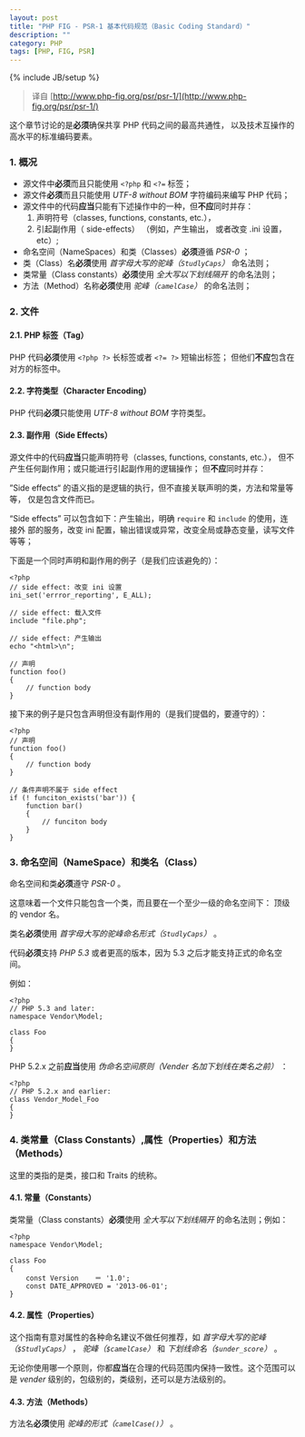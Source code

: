 ```yaml
---
layout: post
title: "PHP FIG - PSR-1 基本代码规范（Basic Coding Standard）"
description: ""
category: PHP
tags: [PHP, FIG, PSR]
---
```

{% include JB/setup %}

> 译自 [http://www.php-fig.org/psr/psr-1/](http://www.php-fig.org/psr/psr-1/)

这个章节讨论的是**必须**确保共享 PHP 代码之间的最高共通性，
以及技术互操作的高水平的标准编码要素。

### 1. 概况

+ 源文件中**必须**而且只能使用 `<?php` 和  `<?=` 标签；
+ 源文件**必须**而且只能使用 *UTF-8 without BOM* 字符编码来编写 PHP 代码；
+ 源文件中的代码**应当**只能有下述操作中的一种，但**不应**同时并存：
    1. 声明符号（classes, functions, constants, etc.），
    2. 引起副作用（ side-effects） （例如，产生输出， 或者改变 .ini 设置，etc）;
+ 命名空间（NameSpaces）和类（Classes）**必须**遵循 *PSR-0* ；
+ 类（Class）名**必须**使用 *首字母大写的驼峰（`StudlyCaps`）* 命名法则；
+ 类常量（Class constants）**必须**使用 *全大写以下划线隔开* 的命名法则；
+ 方法（Method）名称**必须**使用 *驼峰（`camelCase`）* 的命名法则；

### 2. 文件

#### 2.1. PHP 标签（Tag）

PHP 代码**必须**使用 `<?php ?>` 长标签或者 `<?= ?>` 短输出标签；
但他们**不应**包含在对方的标签中。

#### 2.2. 字符类型（Character Encoding）

PHP 代码**必须**只能使用 *UTF-8 without BOM* 字符类型。

#### 2.3. 副作用（Side Effects）

源文件中的代码**应当**只能声明符号（classes, functions, constants, etc.），
但不产生任何副作用；或只能进行引起副作用的逻辑操作； 但**不应**同时并存：

”Side effects“ 的语义指的是逻辑的执行，但不直接关联声明的类，方法和常量等等，
仅是包含文件而已。

“Side effects” 可以包含如下：产生输出，明确 `require` 和 `include` 的使用，连接外
部的服务，改变 ini 配置，输出错误或异常，改变全局或静态变量，读写文件等等；

下面是一个同时声明和副作用的例子（是我们应该避免的）：

    <?php
    // side effect: 改变 ini 设置
    ini_set('errror_reporting', E_ALL);

    // side effect: 载入文件
    include "file.php";

    // side effect: 产生输出
    echo "<html>\n";

    // 声明
    function foo()
    {
        // function body
    }

接下来的例子是只包含声明但没有副作用的（是我们提倡的，要遵守的）：

    <?php
    // 声明
    function foo()
    {
        // function body
    }

    // 条件声明不属于 side effect
    if (! funciton_exists('bar')) {
        function bar()
        {
            // funciton body
        }
    }

### 3. 命名空间（NameSpace）和类名（Class）

命名空间和类**必须**遵守 *PSR-0* 。

这意味着一个文件只能包含一个类，而且要在一个至少一级的命名空间下：
顶级的 vendor 名。

类名**必须**使用 *首字母大写的驼峰命名形式（`StudlyCaps`）* 。

代码**必须**支持 *PHP 5.3* 或者更高的版本，因为 5.3 之后才能支持正式的命名空间。

例如：

    <?php
    // PHP 5.3 and later:
    namespace Vendor\Model;

    class Foo
    {
    }

PHP 5.2.x 之前**应当**使用 *伪命名空间原则（Vender 名加下划线在类名之前）* ：

    <?php
    // PHP 5.2.x and earlier:
    class Vendor_Model_Foo
    {
    }

### 4. 类常量（Class Constants）,属性（Properties）和方法（Methods）

这里的类指的是类，接口和 Traits 的统称。

#### 4.1. 常量（Constants）

类常量（Class constants）**必须**使用 *全大写以下划线隔开* 的命名法则；例如：

    <?php
    namespace Vendor\Model;

    class Foo
    {
        const Version    ＝ '1.0';
        const DATE_APPROVED = '2013-06-01';
    }

#### 4.2. 属性（Properties）

这个指南有意对属性的各种命名建议不做任何推荐，如 *首字母大写的驼峰（`$StudlyCaps`）* ，
*驼峰（`$camelCase`）* 和 *下划线命名（`$under_score`）* 。

无论你使用哪一个原则，你都**应当**在合理的代码范围内保持一致性。这个范围可以是 *vender*
级别的，包级别的，类级别，还可以是方法级别的。

#### 4.3. 方法（Methods）

方法名**必须**使用 *驼峰的形式（`camelCase()`）* 。

